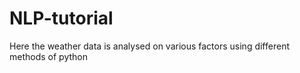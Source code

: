 # NLP-tutorial
Here the weather data is analysed on various factors using different methods of python
